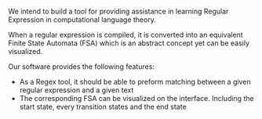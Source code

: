 We intend to build a tool for providing assistance in learning Regular Expression in computational language theory.

When a regular expression is compiled, it is converted into an equivalent Finite State Automata (FSA) which is an abstract concept yet can be easily visualized.

Our software provides the following features:
- As a Regex tool, it should be able to preform matching between a given regular expression and a given text
- The corresponding FSA can be visualized on the interface. Including the start state, every transition states and the end state
